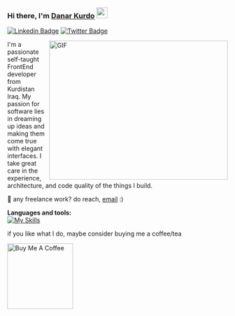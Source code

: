 ### Hi there, I'm <a href="https://facebook.com/danar.kurdo.1" target="_blank">Danar Kurdo</a> <img src="https://media.giphy.com/media/hvRJCLFzcasrR4ia7z/giphy.gif" width="25px">

[![Linkedin Badge](https://img.shields.io/badge/LinkedIn-0077B5?style=for-the-badge&logo=linkedin&logoColor=white)](https://linkedin.com/in/danarkurdo1)
[![Twitter Badge](https://img.shields.io/badge/Twitter-1DA1F2?style=for-the-badge&logo=twitter&logoColor=white)](https://twitter.com/danarkurdo1)
<br />

<img align="right" alt="GIF" src="https://github.com/Gapur/Gapur/blob/master/coding.gif?raw=true" width="408" height="318" />
  
I'm a passionate self-taught FrontEnd developer from Kurdistan Iraq. My passion for software lies in dreaming up ideas and making them come true with elegant interfaces. I take great care in the experience, architecture, and code quality of the things I build.

 💼 any freelance work? do reach, [email](mailto:danarkurdo77@gmail.com) :)
 
 **Languages and tools:**  
 [![My Skills](https://skillicons.dev/icons?i=html,css,js,bootstrap,jquery,nodejs,express,git,github,mongodb,mysql,heroku,cpp,react,&perline=7)](https://skillicons.dev)

if you like what I do, maybe consider buying me a coffee/tea

<a href="https://www.buymeacoffee.com/danarkurdo1" target="_blank"><img src="https://cdn.buymeacoffee.com/buttons/v2/default-red.png" alt="Buy Me A Coffee" width="150" ></a>

